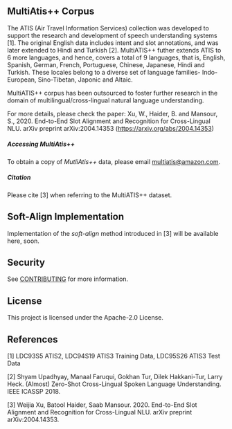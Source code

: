 ## MultiAtis++ Corpus

The ATIS (Air Travel Information Services) collection was developed to support the research and development of speech understanding systems [1]. The original English data includes intent and slot annotations, and was later extended to Hindi and Turkish [2]. MultiATIS++ futher extends ATIS to 6 more languages, and hence, covers a total of 9 languages, that is, English, Spanish, German, French, Portuguese, Chinese, Japanese, Hindi and Turkish. These locales  belong to a diverse set of language families- Indo-European, Sino-Tibetan, Japonic and Altaic.

MultiATIS++ corpus has been outsourced to foster further research in the domain of multilingual/cross-lingual natural language understanding.

For more details, please check the paper:
Xu, W., Haider, B. and Mansour, S., 2020. End-to-End Slot Alignment and Recognition for Cross-Lingual NLU. arXiv preprint arXiv:2004.14353 (https://arxiv.org/abs/2004.14353)

##### Accessing MultiAtis++

To obtain a copy of *MutliAtis++* data, please email multiatis@amazon.com.

##### Citation

Please cite [3] when referring to the MultiATIS++ dataset.


## Soft-Align Implementation

Implementation of the *soft-align* method introduced in [3] will be available here, soon.


## Security

See [CONTRIBUTING](CONTRIBUTING.md#security-issue-notifications) for more information.

## License

This project is licensed under the Apache-2.0 License.

## References

[1] LDC93S5 ATIS2, LDC94S19 ATIS3 Training Data, LDC95S26 ATIS3 Test Data

[2] Shyam Upadhyay, Manaal Faruqui, Gokhan Tur, Dilek Hakkani-Tur, Larry Heck. (Almost) Zero-Shot Cross-Lingual Spoken Language Understanding. IEEE ICASSP 2018.

[3] Weijia Xu, Batool Haider, Saab Mansour. 2020. End-to-End Slot Alignment and Recognition for Cross-Lingual NLU. arXiv preprint arXiv:2004.14353.

